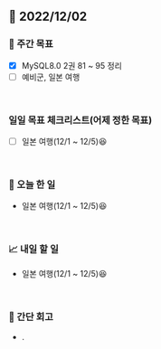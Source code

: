 ## 📅 2022/12/02


### 👏 주간 목표

- [x] MySQL8.0 2권 81 ~ 95 정리
- [ ] 예비군, 일본 여행

<br/>

### 일일 목표 체크리스트(어제 정한 목표)

- [ ] 일본 여행(12/1 ~ 12/5)😆

<br/>

### 💯 오늘 한 일

- 일본 여행(12/1 ~ 12/5)😆

<br/>

### 📈 내일 할 일

- 일본 여행(12/1 ~ 12/5)😆

<br/>

### 🤔 간단 회고

- .
 